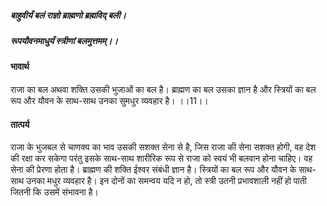 ##### बाहुवीर्यं बलं राज्ञो ब्राह्मणो ब्रह्मविद् बली।
##### रूपयौवनमाधुर्यं स्त्रीणां बलमुत्तमम्।। 

#### भावार्थ

राजा का बल अथवा शक्ति उसकी भुजाओं का बल है। ब्राह्मण का बल उसका ज्ञान है और स्त्रियों का बल रूप और यौवन के साथ-साथ उनका सुमधुर व्यवहार है। ।।11।।

#### तात्पर्य

राजा के भुजबल से चाणक्य का भाव उसकी सशक्त सेना से है, जिस राजा की सेना सशक्त होगी, वह देश की रक्षा कर सकेगा परंतु इसके साथ-साथ शारीरिक रूप से राजा को स्वयं भी बलवान होना चाहिए। वह सेना की प्रेरणा होता है। ब्राह्मण की शक्ति ईश्वर संबंधी ज्ञान है। स्त्रियों का बल रूप और यौवन के साथ-साथ उनका मधुर व्यवहार है। इन दोनों का समन्वय यदि न हो, तो स्त्री उतनी प्रभावशाली नहीं हो पाती जितनी कि उसमें संभावना है।